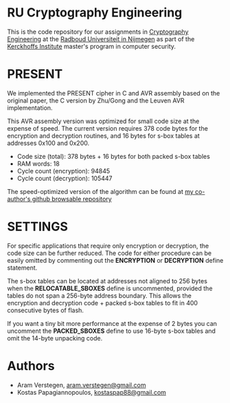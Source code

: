 RU Cryptography Engineering
===========================
This is the code repository for our assignments in [Cryptography Engineering](http://rucryptoengineering.wordpress.com) at the [Radboud Universiteit in Nijmegen](http://www.ru.nl/) as part of the [Kerckhoffs Institute](http://kerckhoffs-institute.org/) master's program in computer security.

PRESENT
=======
We implemented the PRESENT cipher in C and AVR assembly based on the original paper, the C version by Zhu/Gong and the Leuven AVR implementation.

This AVR assembly version was optimized for small code size at the expense of speed.
The current version requires 378 code bytes for the encryption and decryption routines, and 16 bytes for s-box tables at addresses 0x100 and 0x200.

* Code size (total):           378 bytes + 16 bytes for both packed s-box tables
* RAM words:                    18
* Cycle count (encryption):  94845
* Cycle count (decryption): 105447

The speed-optimized version of the algorithm can be found at [my co-author's github browsable repository](https://github.com/kostaspap88/PRESENT_speed_implementation/)

SETTINGS
========
For specific applications that require only encryption or decryption, the code size can be further reduced.
The code for either procedure can be easily omitted by commenting out the **ENCRYPTION** or **DECRYPTION** define statement.

The s-box tables can be located at addresses not aligned to 256 bytes when the **RELOCATABLE_SBOXES** define is uncommented, provided the tables do not span a 256-byte address boundary. This allows the encryption and decryption code + packed s-box tables to fit in 400 consecutive bytes of flash.

If you want a tiny bit more performance at the expense of 2 bytes you can uncomment the **PACKED_SBOXES** define to use 16-byte s-box tables and omit the 14-byte unpacking code.

Authors
=======
 * Aram Verstegen, aram.verstegen@gmail.com
 * Kostas Papagiannopoulos, kostaspap88@gmail.com		  

